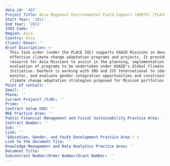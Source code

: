```yaml
---
data_id: '483'
Project Title: Asia Regional Environmental Field Support (AREFS) (PLACE IQC)
Start Year: '2011'
End Year: '2013'
ISO3 Code: ''
Region: Asia
Country: Asia
Client/ Donor: ''
Brief Discription: >-
  This task order (under the PLACE IQC) supports USAID Missions in developing
  effective climate change adaptation programs and projects. It provides a
  resource for Asia Missions to assist in the planning, implementation, and
  evaluation of programs to be undertaken under USAID's Global Climate Change
  Initiative. DevTech is working with IRG and ICF International to identify,
  monitor, and evaluate gender integration opportunities and constraints in
  climate change adaptation strategies proposed for Mission portfolios.
Point of contact: ''
Email: ''
Phone: ''
Current Project? (Y/N): ''
Prime: ''
Contract Value USD: ''
M&E Practice Area: ''
Public Financial Management and Fiscal Sustainability Practice Area: ''
Contract Number: ''
Sub: ''
Link: ''
'Education, Gender, and Youth Development Practice Area': x
Link to the document file: ''
Knowledge Management and Data Analytics Practice Area: ''
Document Title: ''
Subcontract Number/Order Number/Grant Number: ''
---
```

